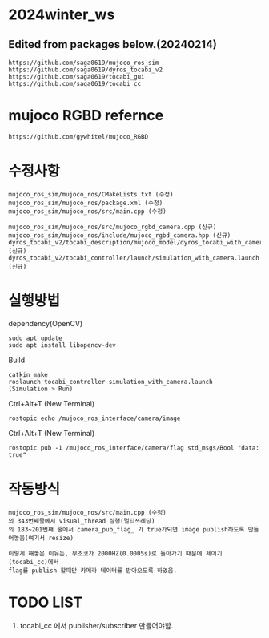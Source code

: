 # 2024winter_ws


## Edited from packages below.(20240214)
```
https://github.com/saga0619/mujoco_ros_sim
https://github.com/saga0619/dyros_tocabi_v2
https://github.com/saga0619/tocabi_gui
https://github.com/saga0619/tocabi_cc
```

# mujoco RGBD refernce
```
https://github.com/gywhitel/mujoco_RGBD
```

# 수정사항
```
mujoco_ros_sim/mujoco_ros/CMakeLists.txt (수정)
mujoco_ros_sim/mujoco_ros/package.xml (수정)
mujoco_ros_sim/mujoco_ros/src/main.cpp (수정)

mujoco_ros_sim/mujoco_ros/src/mujoco_rgbd_camera.cpp (신규)
mujoco_ros_sim/mujoco_ros/include/mujoco_rgbd_camera.hpp (신규)
dyros_tocabi_v2/tocabi_description/mujoco_model/dyros_tocabi_with_camera.xml (신규)
dyros_tocabi_v2/tocabi_controller/launch/simulation_with_camera.launch (신규)
```

# 실행방법
dependency(OpenCV)
```
sudo apt update
sudo apt install libopencv-dev
```

Build
```
catkin_make
roslaunch tocabi_controller simulation_with_camera.launch
(Simulation > Run)
```
Ctrl+Alt+T (New Terminal)
```
rostopic echo /mujoco_ros_interface/camera/image
```
Ctrl+Alt+T (New Terminal)
```
rostopic pub -1 /mujoco_ros_interface/camera/flag std_msgs/Bool "data: true" 
```
# 작동방식
```
mujoco_ros_sim/mujoco_ros/src/main.cpp (수정)
의 343번째줄에서 visual_thread 실행(멀티쓰레딩)
의 183~201번째 줄에서 camera_pub_flag_ 가 true가되면 image publish하도록 만들어놓음(여기서 resize)

이렇게 해놓은 이유는, 무조코가 2000HZ(0.0005s)로 돌아가기 때문에 제어기(tocabi_cc)에서
flag를 publish 할때만 카메라 데이터를 받아오도록 하였음.
```

# TODO LIST
1. tocabi_cc 에서 publisher/subscriber 만들어야함.


